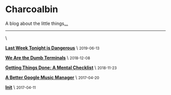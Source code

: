 # Charcoalbin

A blog about the little things[...](about.html)

---

\ 

[**Last Week Tonight is Dangerous**](posts/lwt.html) \  <small>2019-06-13</small>

[**We Are the Dumb Terminals**](posts/dumb-terminals.html) \  <small>2018-12-08</small>

[**Getting Things Done: A Mental Checklist**](posts/getting-things-done.html) \  <small>2018-11-23</small>

[**A Better Google Music Manager**](posts/better-mm.html) \  <small>2017-04-20</small>

[**Init**](posts/init.html) \  <small>2017-04-11</small>
